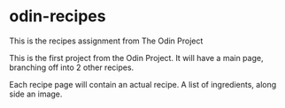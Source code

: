 # odin-recipes
This is the recipes assignment from The Odin Project

This is the first project from the Odin Project. It will have a main page, branching off into 2 other recipes.

Each recipe page will contain an actual recipe. A list of ingredients, along side an image.